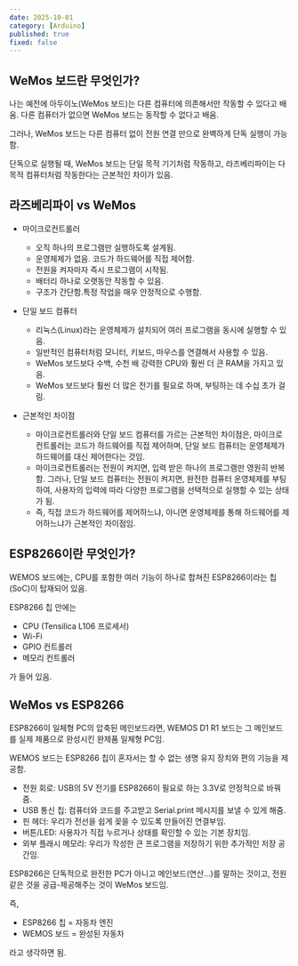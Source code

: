 ```yaml
---
date: 2025-10-01
category: [Arduino]
published: true
fixed: false
---
```


## WeMos 보드란 무엇인가?
나는 예전에 아두이노(WeMos 보드)는 다른 컴퓨터에 의존해서만 작동할 수 있다고 배움.
다른 컴퓨터가 없으면 WeMos 보드는 동작할 수 없다고 배움.

그러나, WeMos 보드는 다른 컴퓨터 없이 전원 연결 만으로 완벽하게 단독 실행이 가능함.

단독으로 실행될 때, WeMos 보드는 단일 목적 기기처럼 작동하고,
라즈베리파이는 다목적 컴퓨터처럼 작동한다는 근본적인 차이가 있음.

## 라즈베리파이 vs WeMos
- 마이크로컨트롤러
    - 오직 하나의 프로그램만 실행하도록 설계됨.
    - 운영체제가 없음. 코드가 하드웨어를 직접 제어함.
    - 전원을 켜자마자 즉시 프로그램이 시작됨.
    - 배터리 하나로 오랫동안 작동할 수 있음.
    - 구조가 간단함.특정 작업을 매우 안정적으로 수행함.

- 단일 보드 컴퓨터
    - 리눅스(Linux)라는 운영체제가 설치되어 여러 프로그램을 동시에 실행할 수 있음.
    - 일반적인 컴퓨터처럼 모니터, 키보드, 마우스를 연결해서 사용할 수 있음.
    - WeMos 보드보다 수백, 수천 배 강력한 CPU와 훨씬 더 큰 RAM을 가지고 있음.
    - WeMos 보드보다 훨씬 더 많은 전기를 필요로 하며, 부팅하는 데 수십 초가 걸림.

- 근본적인 차이점
  - 마이크로컨트롤러와 단일 보드 컴퓨터를 가르는 근본적인 차이점은, 마이크로컨트롤러는 코드가 하드웨어를 직접 제어하며, 단일 보드 컴퓨터는 운영체제가 하드웨어를 대신 제어한다는 것임.
  - 마이크로컨트롤러는 전원이 켜지면, 입력 받은 하나의 프로그램만 영원히 반복함. 그러나, 단일 보드 컴퓨터는 전원이 켜지면, 완전한 컴퓨터 운영체제를 부팅하여, 사용자의 입력에 따라 다양한 프로그램을 선택적으로 실행할 수 있는 상태가 됨.
  - 즉, 직접 코드가 하드웨어를 제어하느냐, 아니면 운영체제를 통해 하드웨어를 제어하느냐가 근본적인 차이점임.

## ESP8266이란 무엇인가?
WEMOS 보드에는, CPU를 포함한 여러 기능이 하나로 합쳐진 ESP8266이라는 칩(SoC)이 탑재되어 있음.

ESP8266 칩 안에는

- CPU (Tensilica L106 프로세서)
- Wi-Fi
- GPIO 컨트롤러
- 메모리 컨트롤러

가 들어 있음.

## WeMos vs ESP8266
ESP8266이 일체형 PC의 압축된 메인보드라면, WEMOS D1 R1 보드는 그 메인보드를 실제 제품으로 완성시킨 완제품 일체형 PC임.

WEMOS 보드는 ESP8266 칩이 혼자서는 할 수 없는 생명 유지 장치와 편의 기능을 제공함.

- 전원 회로: USB의 5V 전기를 ESP8266이 필요로 하는 3.3V로 안정적으로 바꿔줌.
- USB 통신 칩: 컴퓨터와 코드를 주고받고 Serial.print 메시지를 보낼 수 있게 해줌.
- 핀 헤더: 우리가 전선을 쉽게 꽂을 수 있도록 만들어진 연결부임.
- 버튼/LED: 사용자가 직접 누르거나 상태를 확인할 수 있는 기본 장치임.
- 외부 플래시 메모리: 우리가 작성한 큰 프로그램을 저장하기 위한 추가적인 저장 공간임.

ESP8266은 단독적으로 완전한 PC가 아니고 메인보드(연산...)를 말하는 것이고,
전원 같은 것을 공급-제공해주는 것이 WeMos 보드임.

즉,

- ESP8266 칩 = 자동차 엔진
- WEMOS 보드 = 완성된 자동차

라고 생각하면 됨.